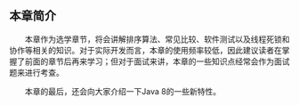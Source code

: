 
## 本章简介
&emsp;&emsp;本章作为选学章节，将会讲解排序算法、常见比较、软件测试以及线程死锁和协作等相关的知识。对于实际开发而言，本章的使用频率较低，因此建议读者在掌握了前面的章节后再来学习；但对于面试来讲，本章的一些知识点经常会作为面试题来进行考查。

&emsp;&emsp;本章的最后，还会向大家介绍一下Java 8的一些新特性。

 

 

 
